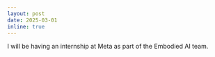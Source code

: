 ```yaml
---
layout: post
date: 2025-03-01 
inline: true
---
```


I will be having an internship at Meta as part of the Embodied AI team. 